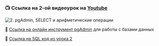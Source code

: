 ### 📺 Ссылка на 2-ой видеоурок на [Youtube](https://www.youtube.com/...)

![2. pgAdmin, SELECT и арифметические операции](images/lesson2-banner.png)

🔗 [Ссылка на онлайн инструмент pgAdmin](https://www.pgadmin.org/) для работы с базами данных

🧾 [Ссылка на SQL код из урока 2](SQL%20файлы/sql_lesson_2.sql)